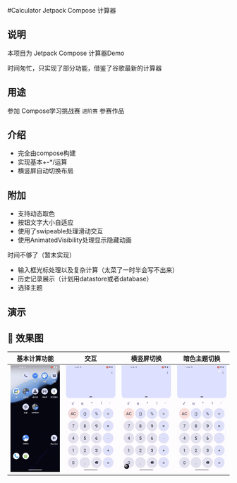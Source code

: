 #Calculator
 Jetpack Compose 计算器
## 说明
本项目为 Jetpack Compose 计算器Demo

时间匆忙，只实现了部分功能，借鉴了谷歌最新的计算器
## 用途
参加 Compose学习挑战赛 `进阶赛` 参赛作品
## 介绍
* 完全由compose构建
* 实现基本+-*/运算
* 横竖屏自动切换布局
## 附加
* 支持动态取色
* 按钮文字大小自适应
* 使用了swipeable处理滑动交互
* 使用AnimatedVisibility处理显示隐藏动画

时间不够了（暂未实现）
* 输入框光标处理以及复杂计算（太菜了一时半会写不出来）
* 历史记录展示（计划用datastore或者database）
* 选择主题
## 演示
🧬 效果图
------------

| 基本计算功能 | 交互 | 横竖屏切换 | 暗色主题切换 |
| :----:| :----: | :----: | :----: |
|  <img src="gifs/1.gif" width="200" alt="计算功能"> | <img src="gifs/2.gif" width="200" alt="交互"> | <img src="gifs/3.gif" width="200" alt="横竖屏切换"> | <img src="gifs/4.gif" width="200" alt="暗色主题切换"> |
